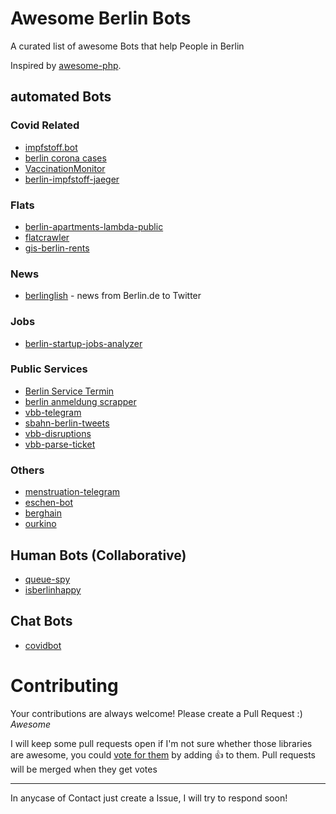 # Awesome Berlin Bots 

A curated list of awesome Bots that help People in Berlin

Inspired by [awesome-php](https://github.com/ziadoz/awesome-php).

## automated Bots  
### Covid Related  
- [impfstoff.bot](https://github.com/guicheffer/impfstoff.bot)
- [berlin corona cases](https://github.com/knudmoeller/berlin_corona_cases)
- [VaccinationMonitor](https://github.com/DerLobi/VaccinationMonitor)
- [berlin-impfstoff-jaeger](https://github.com/eltalkarim/berlin-impfstoff-jaeger)

### Flats  
- [berlin-apartments-lambda-public](https://github.com/AvraamMavridis/berlin-apartments-lambda-public)
- [flatcrawler](https://github.com/grandchild/flatcrawler)
- [gis-berlin-rents](https://github.com/pawod/gis-berlin-rents)

### News
- [berlinglish](https://github.com/viniciuskneves/berlinglish) - news from Berlin.de to Twitter

### Jobs
- [berlin-startup-jobs-analyzer](https://github.com/dstoianov/berlin-startup-jobs-analyzer)

### Public Services  
- [Berlin Service Termin](https://github.com/inverse/termin)
- [berlin anmeldung scrapper](https://github.com/dgmora/berlin_anmeldung_scrapper)
- [vbb-telegram](https://github.com/derhuerst/vbb-telegram)
- [sbahn-berlin-tweets](https://github.com/derhuerst/sbahn-berlin-tweets)
- [vbb-disruptions](https://github.com/derhuerst/vbb-disruptions)
- [vbb-parse-ticket](https://github.com/derhuerst/vbb-parse-ticket)

### Others  
- [menstruation-telegram](https://github.com/kmein/menstruation-telegram)
- [eschen-bot](https://github.com/derhuerst/eschen-bot)
- [berghain](https://github.com/ewenme/berghain)
- [ourkino](https://github.com/diurnalist/ourkino)
 
## Human Bots (Collaborative) 
- [queue-spy](https://github.com/rafaelfcsouza/queue-spy)
- [isberlinhappy](https://github.com/jdennes/isberlinhappy)

## Chat Bots
- [covidbot](https://github.com/eknoes/covidbot)

# Contributing

Your contributions are always welcome! Please create a Pull Request :) *Awesome*

I will keep some pull requests open if I'm not sure whether those libraries are awesome, you could [vote for them](https://github.com/conradkirschner/awesome-bots-berlin/pulls) by adding :+1: to them. Pull requests will be merged when they get votes 

- - -
In anycase of Contact just create a Issue, I will try to respond soon!
